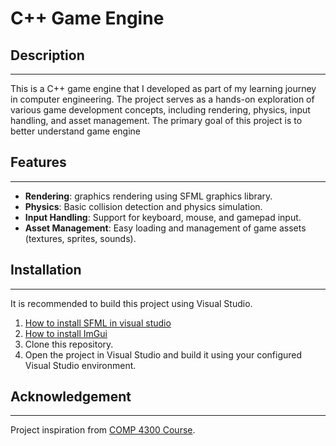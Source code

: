 # C++ Game Engine

## Description
---
This is a C++ game engine that I developed as part of my learning journey in computer engineering. The project serves as a hands-on exploration of various game development concepts, including rendering, physics, input handling, and asset management. The primary goal of this project is to better understand game engine

## Features
---
- **Rendering**: graphics rendering using SFML graphics library.
- **Physics**: Basic collision detection and physics simulation.
- **Input Handling**: Support for keyboard, mouse, and gamepad input.
- **Asset Management**: Easy loading and management of game assets (textures, sprites, sounds).

## Installation
---
It is recommended to build this project using Visual Studio.
1. [How to install SFML in visual studio](https://www.youtube.com/watch?v=WoVoIhgutMU)
2. [How to install ImGui](https://www.youtube.com/watch?v=2YS5WJTeKpI&t=116s)
3. Clone this repository.
4. Open the project in Visual Studio and build it using your configured Visual Studio environment.

## Acknowledgement
---
Project inspiration from [COMP 4300 Course](https://www.youtube.com/watch?v=S7lXSihz0ac&list=PL_xRyXins848nDj2v-TJYahzvs-XW9sVV).

